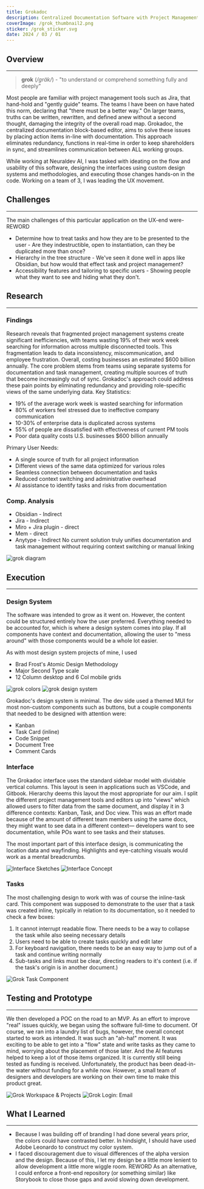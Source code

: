 ```yaml
---
title: Grokadoc
description: Centralized Documentation Software with Project Management Tools
coverImage: /grok_thumbnail2.png
sticker: /grok_sticker.svg
date: 2024 / 03 / 01
---
```

## Overview
---


>**grok** (_/ɡräk/_) - "to understand or comprehend something fully and deeply"

Most people are familiar with project management tools such as Jira, that hand-hold and "gently guide" teams. The teams I have been on have hated this norm, declaring that "there must be a better way." On larger teams, truths can be written, rewritten, and defined anew without a second thought, damaging the integrity of the overall road map. Grokadoc, the centralized documentation block-based editor, aims to solve these issues by placing action items in-line with documentation. This approach eliminates redundancy, functions in real-time in order to keep shareholders in sync, and streamlines communication between ALL working groups.

While working at Neuraldev AI, I was tasked with ideating on the flow and usability of this software, designing the interfaces using custom design systems and methodologies, and executing those changes hands-on in the code. Working on a team of 3, I was leading the UX movement.

## Challenges
---
The main challenges of this particular application on the UX-end were-REWORD
- Determine how to treat tasks and how they are to be presented to the user - Are they indestructible, open to instantiation, can they be duplicated more than once?
- Hierarchy in the tree structure - We've seen it done well in apps like Obsidian, but how would that effect task and project management?
- Accessibility features and tailoring to specific users - Showing people what they want to see and hiding what they don't.

## Research


---
### Findings
Research reveals that fragmented project management systems create significant inefficiencies, with teams wasting 19% of their work week searching for information across multiple disconnected tools. This fragmentation leads to data inconsistency, miscommunication, and employee frustration. Overall, costing businesses an estimated $600 billion annually. The core problem stems from teams using separate systems for documentation and task management, creating multiple sources of truth that become increasingly out of sync. Grokadoc's approach could address these pain points by eliminating redundancy and providing role-specific views of the same underlying data.
Key Statistics:

- 19% of the average work week is wasted searching for information
- 80% of workers feel stressed due to ineffective company communication
- 10-30% of enterprise data is duplicated across systems
- 55% of people are dissatisfied with effectiveness of current PM tools
- Poor data quality costs U.S. businesses $600 billion annually

Primary User Needs:

- A single source of truth for all project information
- Different views of the same data optimized for various roles
- Seamless connection between documentation and tasks
- Reduced context switching and administrative overhead
- AI assistance to identify tasks and risks from documentation

### Comp. Analysis
 - Obsidian - Indirect
 - Jira - Indirect
 - Miro + Jira plugin - direct
 - Mem - direct
 - Anytype - Indirect
 No current solution truly unifies documentation and task management without requiring context switching or manual linking

![grok diagram](/grok_system_diagram.png)
## Execution
---
### Design System

The software was intended to grow as it went on. However, the content could be structured entirely how the user preferred. Everything needed to be accounted for, which is where a design system comes into play. If all components have context and documentation, allowing the user to "mess around" with those components would be a whole lot easier.

As with most design system projects of mine, I used
- Brad Frost's Atomic Design Methodology
- Major Second Type scale
- 12 Column desktop and 6 Col mobile grids

![grok colors](/grok_colors.png)
![grok design system](/grok_design_system.png)

Grokadoc's design system is minimal. The dev side used a themed MUI for most non-custom components such as buttons, but a couple components that needed to be designed with attention were:
- Kanban
- Task Card (inline)
- Code Snippet
- Document Tree
- Comment Cards

### Interface
The Grokadoc interface uses the standard sidebar model with dividable vertical columns. This layout is seen in applications such as VSCode, and Gitbook. Hierarchy deems this layout the most appropriate for our aim. I split the different project management tools and editors up into "views" which allowed users to filter data from the same document, and display it in 3 difference contexts: Kanban, Task, and Doc view. This was an effort made because of the amount of different team members using the same docs, they might want to see data in a different context— developers want to see documentation, while POs want to see tasks and their statuses.

The most important part of this interface design, is communicating the location data and wayfinding. Highlights and eye-catching visuals would work as a mental breadcrumbs.

![Interface Sketches](/grok_layout_sketch.png)
![Interface Concept](/grok_interface_concept.png)

### Tasks
The most challenging design to work with was of course the inline-task card. This component was supposed to demonstrate to the user that a task was created inline, typically in relation to its documentation, so it needed to check a few boxes:
1. It cannot interrupt readable flow. There needs to be a way to collapse the task while also seeing necessary details 
2. Users need to be able to create tasks quickly and edit later
3. For keyboard navigation, there needs to be an easy way to jump out of a task and continue writing normally
4. Sub-tasks and links must be clear, directing readers to it's context (i.e. if the task's origin is in another document.)

![Grok Task Component](/grok_task_component.png)

## Testing and Prototype
---
We then developed a POC on the road to an MVP. As an effort to improve "real" issues quickly, we began using the software full-time to document. Of course, we ran into a laundry list of bugs, however, the overall concept started to work as intended. It was such an "ah-ha!" moment. It was exciting to be able to get into a "flow" state and write tasks as they came to mind, worrying about the placement of those later. And the AI features helped to keep a lot of those items organized.
It is currently still being tested as funding is received. Unfortunately, the product has been dead-in-the water without funding for a while now. However, a small team of designers and developers are working on their own time to make this product great. 

![Grok Workspace & Projects](/grok_workspace_projects.png)
![Grok Login: Email](/grok_login_email.png)

## What I Learned
---

- Because I was building off of branding I had done several years prior, the colors could have contrasted better. In hindsight, I should have used Adobe Leonardo to construct my color system.
- I faced discouragement due to visual differences of the alpha version and the design. Because of this, I let my design  be a little more lenient to allow development a little more wiggle room. REWORD As an alternative, I could enforce a front-end repository (or something similar) like Storybook to close those gaps and avoid slowing down development.
